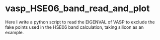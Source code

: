 # vasp_HSE06_band_read_and_plot
Here I write a python script to read the EIGENVAL of VASP to exclude the fake points used in the HSE06 band calculation, taking silicon as an example.
